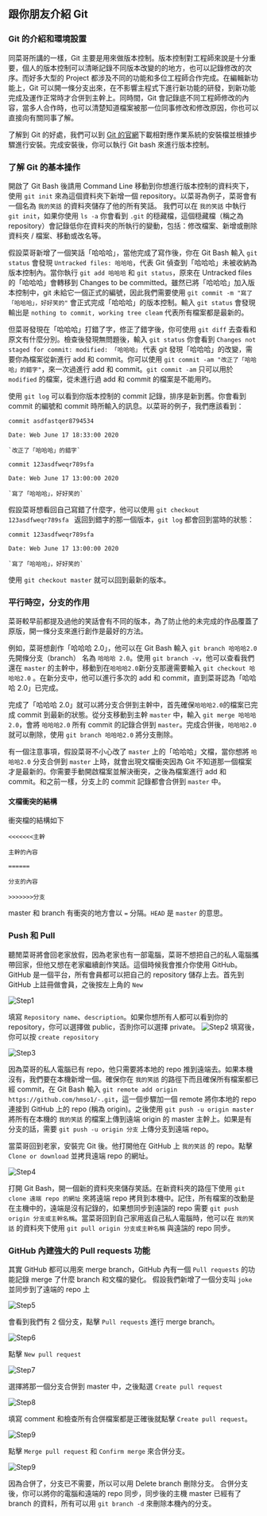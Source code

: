 ## 跟你朋友介紹 Git

### Git 的介紹和環境設置
同菜哥所講的一樣，Git 主要是用來做版本控制。版本控制對工程師來說是十分重要，個人的版本控制可以清晰記錄不同版本改變的的地方，也可以記錄修改的次序。而好多大型的 Project 都涉及不同的功能和多位工程師合作完成。在編輯新功能上，Git 可以開一條分支出來，在不影響主程式下進行新功能的研發，到新功能完成及運作正常時才合併到主幹上。同時間，Git 會記錄底不同工程師修改的內容，當多人合作時，也可以清楚知道檔案被那一位同事修改和修改原因，你也可以直接向有關同事了解。

了解到 Git 的好處，我們可以到 [Git 的官網](https://git-scm.com/downloads)下載相對應作業系統的安裝檔並根據步驟進行安裝。完成安裝後，你可以執行 Git bash 來進行版本控制。

### 了解 Git 的基本操作
開啟了 Git Bash 後請用 Command Line 移動到你想進行版本控制的資料夾下，使用 `git init` 來為這個資料夾下新增一個 repository。以菜哥為例子，菜哥會有一個名為 `我的笑話` 的資料夾儲存了他的所有笑話。 我們可以在 `我的笑話` 中執行 `git init`，如果你使用 `ls -a` 你會看到 `.git` 的穏藏檔，這個穏藏檔（稱之為 repository）會記錄低你在資料夾的所執行的變動，包括：修改檔案、新增或刪除資料夾 / 檔案、移動或改名等。

假設菜哥新增了一個笑話「哈哈哈」，當他完成了寫作後，你在 Git Bash 輸入 `git status` 會發現 `Untracked files: 哈哈哈`，代表 Git 偵查到「哈哈哈」未被收納為版本控制內。當你執行 `git add 哈哈哈` 和 `git status`，原來在 Untracked files 的「哈哈哈」會轉移到 Changes to be committed。雖然已將「哈哈哈」加入版本控制中，git 未給它一個正式的編號，因此我們需要使用 `git commit -m "寫了「哈哈哈」，好好笑的"` 會正式完成「哈哈哈」的版本控制。輸入 `git status` 會發現輸出是 `nothing to commit, working tree cleam` 代表所有檔案都是最新的。

但菜哥發現在「哈哈哈」打錯了字，修正了錯字後，你可使用 `git diff` 去查看和原文有什麼分別。檢查後發現無問題後，輸入 `git status` 你會看到 `Changes not staged for commit: modified: 「哈哈哈」` 代表 git 發現「哈哈哈」的改變，需要你為檔案從新進行 add 和 commit。你可以使用 `git commit -am "改正了「哈哈哈」的錯字"`，來一次過進行 add 和 commit。`git commit -am` 只可以用於 `modified` 的檔案，從未進行過 add 和 commit 的檔案是不能用旳。

使用 `git log` 可以看到你版本控制的 commit 記錄，排序是新到舊。你會看到 commit 的編號和 commit 時所輸入的訊息。以菜哥的例子，我們應該看到：
```
commit asdfastqer8794534 

Date: Web June 17 18:33:00 2020
    
`改正了「哈哈哈」的錯字`
```
```
commit 123asdfweqr789sfa 

Date: Web June 17 13:00:00 2020

`寫了「哈哈哈」，好好笑的`
```

假設菜哥想看回自己寫錯了什麼字，他可以使用 `git checkout 123asdfweqr789sfa ` 返回到錯字的那一個版本，`git log` 都會回到當時的狀態：
```
commit 123asdfweqr789sfa 

Date: Web June 17 13:00:00 2020

`寫了「哈哈哈」，好好笑的`
```
使用 `git checkout master` 就可以回到最新的版本。

### 平行時空，分支的作用
菜哥較早前都提及過他的笑話會有不同的版本，為了防止他的未完成的作品覆蓋了原版，開一條分支來進行創作是最好的方法。

例如，菜哥想創作「哈哈哈 2.0」，他可以在 Git Bash 輸入 `git branch 哈哈哈2.0` 先開條分支（branch） 名為 `哈哈哈 2.0`。使用 `git branch -v`，他可以查看我們還在 `master` 的主幹中，移動到在`哈哈哈2.0`新分支那邊需要輸入 `git checkout 哈哈哈2.0` 。在新分支中，他可以進行多次的 add 和 commit，直到菜哥認為「哈哈哈 2.0」已完成。

完成了「哈哈哈 2.0」就可以將分支合併到主幹中，首先確保`哈哈哈2.0`的檔案已完成 commit 到最新的狀態。從分支移動到主幹 `master` 中，輸入 `git merge 哈哈哈2.0`，會將 `哈哈哈2.0` 所有 commit 的記錄合併到 `master`。完成合併後，`哈哈哈2.0` 就可以刪除，使用 `git branch 哈哈哈2.0` 將分支刪除。

有一個注意事項，假設菜哥不小心改了 `master` 上的「哈哈哈」文檔，當你想將 `哈哈哈2.0` 分支合併到 `master` 上時，就會出現文檔衝突因為 Git 不知道那一個檔案才是最新的。你需要手動開啟檔案並解決衝突，之後為檔案進行 add 和 commit。和之前一樣，分支上的 commit 記錄都會合併到 `master` 中。

#### 文檔衝突的結構

衝突檔的結構如下
```
<<<<<<<主幹

主幹的內容

======

分支的內容

>>>>>>>分支
```
master 和 branch 有衝突的地方會以 `=` 分隔。`HEAD` 是 `master` 的意思。

### Push 和 Pull
聽閒菜哥將會回老家放假，因為老家也有一部電腦，菜哥不想把自己的私人電腦攜帶回家，但他又想在老家繼續創作笑話。這個時候我會推介你使用 GitHub。 GitHub 是一個平台，所有會員都可以把自己的 repository 儲存上去。首先到 GitHub 上註冊做會員，之後按左上角的 `New`

![Step1](https://github.com/Lidemy/mentor-program-4th-hmso1/blob/week1/homeworks/week1/img/001.PNG?raw=true)

填寫 `Repository name`、`description`。如果你想所有人都可以看到你的 repository，你可以選擇做 public，否則你可以選擇 private。
![Step2](https://github.com/Lidemy/mentor-program-4th-hmso1/blob/week1/homeworks/week1/img/002.PNG?raw=true)
填寫後，你可以按 `create repository` 

![Step3](https://github.com/Lidemy/mentor-program-4th-hmso1/blob/week1/homeworks/week1/img/003.PNG?raw=true)

因為菜哥的私人電腦已有 repo，他只需要將本地的 repo 推到遠端去。如果本機沒有，我們要在本機新增一個。確保你在 `我的笑話` 的路徑下而且確保所有檔案都已經 commit，在 Git Bash 輸入 `git remote add origin https://github.com/hmso1/-.git`，這一個步驟加一個 remote 將你本地的 repo 連接到 GitHub 上的 repo (稱為 origin)。之後使用 `git push -u origin master` 將所有在本機的 `我的笑話` 的檔案上傳到遠端 origin 的 master 主幹上。如果是有分支的話，需要 `git push -u origin 分支` 上傳分支到遠端 repo。

當菜哥回到老家，安裝完 Git 後。他打開他在 GitHub 上 `我的笑話` 的 repo。點擊 `Clone or download` 並拷貝遠端 repo 的網址。

![Step4](https://github.com/Lidemy/mentor-program-4th-hmso1/blob/week1/homeworks/week1/img/004.PNG?raw=true)

打開 Git Bash，開一個新的資料夾來儲存笑話。在新資料夾的路俓下使用 `git clone 遠端 repo 的網址` 來將遠端 repo 拷貝到本機中。記住，所有檔案的改動是在主機中的，遠端是沒有記錄的，如果想同步到遠諯的 repo 需要 `git push origin 分支或主幹名稱`。當菜哥回到自己家用返自己私人電腦時，他可以在 `我的笑話` 的資料夾下使用 `git pull origin 分支或主幹名稱` 與遠諯的 repo 同步。

### GitHub 內建強大的 Pull requests 功能
其實 GitHub 都可以用來 merge branch，GitHub 內有一個 `Pull requests` 的功能記錄 merge 了什麼 branch 和文檔的變化。
假設我們新增了一個分支叫 `joke` 並同步到了遠端的 repo 上

![Step5](https://github.com/Lidemy/mentor-program-4th-hmso1/blob/week1/homeworks/week1/img/006.PNG?raw=true)

會看到我們有 2 個分支，點擊 `Pull requests` 進行 merge branch。

![Step6](https://github.com/Lidemy/mentor-program-4th-hmso1/blob/week1/homeworks/week1/img/007.PNG?raw=true)

點擊 `New pull request`

![Step7](https://github.com/Lidemy/mentor-program-4th-hmso1/blob/week1/homeworks/week1/img/008.PNG?raw=true)

選擇將那一個分支合併到 master 中，之後點選 `Create pull request`

![Step8](https://github.com/Lidemy/mentor-program-4th-hmso1/blob/week1/homeworks/week1/img/009.PNG?raw=true)

填寫 comment 和檢查所有合併檔案都是正確後就點擊 `Create pull request`。

![Step9](https://github.com/Lidemy/mentor-program-4th-hmso1/blob/week1/homeworks/week1/img/010.PNG?raw=true)

點擊 `Merge pull request` 和 `Confirm merge`  來合併分支。

![Step9](https://github.com/Lidemy/mentor-program-4th-hmso1/blob/week1/homeworks/week1/img/011.PNG?raw=true)

因為合併了，分支已不需要，所以可以用 Delete branch 刪除分支。
合併分支後，你可以將你的電腦和遠端的 repo 同步，同步後的主機 master 已經有了 branch 的資料，所有可以用 `git branch -d` 來刪除本機內的分支。

